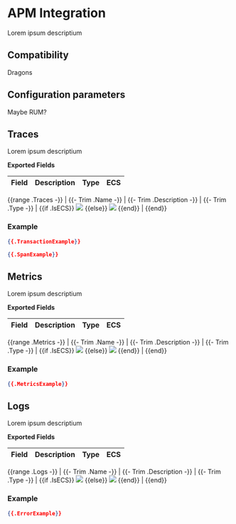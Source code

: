 # APM Integration

Lorem ipsum descriptium

## Compatibility

Dragons

## Configuration parameters

Maybe RUM?

## Traces

Lorem ipsum descriptium

**Exported Fields**

| Field | Description | Type | ECS |
|---|---|---|:---:|
{{range .Traces -}}
| {{- Trim .Name -}} | {{- Trim .Description -}} | {{- Trim .Type -}} | {{if .IsECS}} ![](https://doc-icons.s3.us-east-2.amazonaws.com/icon-yes.png) {{else}} ![](https://doc-icons.s3.us-east-2.amazonaws.com/icon-no.png) {{end}} |
{{end}}

### Example

```json
{{.TransactionExample}}
```

```json
{{.SpanExample}}
```


## Metrics

Lorem ipsum descriptium

**Exported Fields**

| Field | Description | Type | ECS |
|---|---|---|:---:|
{{range .Metrics -}}
| {{- Trim .Name -}} | {{- Trim .Description -}} | {{- Trim .Type -}} | {{if .IsECS}} ![](https://doc-icons.s3.us-east-2.amazonaws.com/icon-yes.png) {{else}} ![](https://doc-icons.s3.us-east-2.amazonaws.com/icon-no.png) {{end}} |
{{end}}

### Example

```json
{{.MetricsExample}}
```

## Logs

Lorem ipsum descriptium

**Exported Fields**

| Field | Description | Type | ECS |
|---|---|---|:---:|
{{range .Logs -}}
| {{- Trim .Name -}} | {{- Trim .Description -}} | {{- Trim .Type -}} | {{if .IsECS}} ![](https://doc-icons.s3.us-east-2.amazonaws.com/icon-yes.png) {{else}} ![](https://doc-icons.s3.us-east-2.amazonaws.com/icon-no.png) {{end}} |
{{end}}

### Example

```json
{{.ErrorExample}}
```
